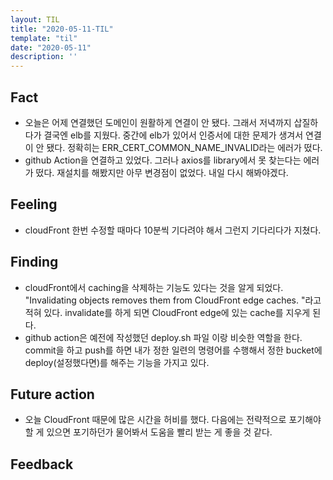 ```yaml
---
layout: TIL
title: "2020-05-11-TIL"
template: "til"
date: "2020-05-11"
description: ''
---
```



## Fact

- 오늘은 어제 연결했던 도메인이 원활하게 연결이 안 됐다. 그래서 저녁까지 삽질하다가 결국엔 elb를 지웠다. 중간에 elb가 있어서 인증서에 대한 문제가 생겨서 연결이 안 됐다. 정확히는 ERR_CERT_COMMON_NAME_INVALID라는 에러가 떴다.
- github Action을 연결하고 있었다. 그러나 axios를 library에서 못 찾는다는 에러가 떴다. 재설치를 해봤지만 아무 변경점이 없었다. 내일 다시 해봐야겠다. 

## Feeling

- cloudFront 한번 수정할 때마다 10분씩 기다려야 해서 그런지 기다리다가 지쳤다.

## Finding

- cloudFront에서 caching을 삭제하는 기능도 있다는 것을 알게 되었다. &quot;Invalidating objects removes them from CloudFront edge caches. &quot;라고 적혀 있다. invalidate를 하게 되면 CloudFront edge에 있는 cache를 지우게 된다.
- github action은 예전에 작성했던 deploy.sh 파일 이랑 비슷한 역할을 한다. commit을 하고 push를 하면 내가 정한 일련의 명령어를 수행해서 정한 bucket에 deploy(설정했다면)를 해주는 기능을 가지고 있다.

## Future action

- 오늘 CloudFront 때문에 많은 시간을 허비를 했다. 다음에는 전략적으로 포기해야 할 게 있으면 포기하던가 물어봐서 도움을 빨리 받는 게 좋을 것 같다.

## Feedback
